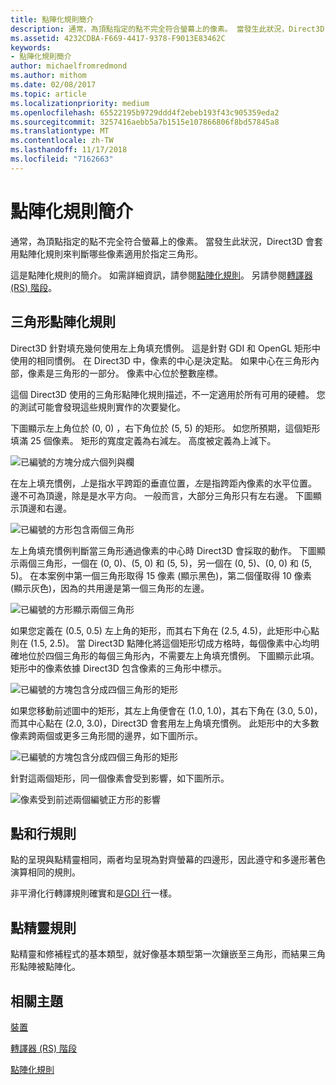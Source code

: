 ```yaml
---
title: 點陣化規則簡介
description: 通常，為頂點指定的點不完全符合螢幕上的像素。 當發生此狀況，Direct3D 會套用點陣化規則來判斷哪些像素適用於指定三角形。
ms.assetid: 4232CDBA-F669-4417-9378-F9013E83462C
keywords:
- 點陣化規則簡介
author: michaelfromredmond
ms.author: mithom
ms.date: 02/08/2017
ms.topic: article
ms.localizationpriority: medium
ms.openlocfilehash: 65522195b9729ddd4f2ebeb193f43c905359eda2
ms.sourcegitcommit: 3257416aebb5a7b1515e107866806f8bd57845a8
ms.translationtype: MT
ms.contentlocale: zh-TW
ms.lasthandoff: 11/17/2018
ms.locfileid: "7162663"
---
```

# <a name="introduction-to-rasterization-rules"></a>點陣化規則簡介


通常，為頂點指定的點不完全符合螢幕上的像素。 當發生此狀況，Direct3D 會套用點陣化規則來判斷哪些像素適用於指定三角形。

這是點陣化規則的簡介。 如需詳細資訊，請參閱[點陣化規則](rasterization-rules.md)。 另請參閱[轉譯器 (RS) 階段](rasterizer-stage--rs-.md)。

## <a name="span-idtrianglerasterizationrulesspanspan-idtrianglerasterizationrulesspanspan-idtrianglerasterizationrulesspantriangle-rasterization-rules"></a><span id="Triangle_Rasterization_Rules"></span><span id="triangle_rasterization_rules"></span><span id="TRIANGLE_RASTERIZATION_RULES"></span>三角形點陣化規則


Direct3D 針對填充幾何使用左上角填充慣例。 這是針對 GDI 和 OpenGL 矩形中使用的相同慣例。 在 Direct3D 中，像素的中心是決定點。 如果中心在三角形內部，像素是三角形的一部分。 像素中心位於整數座標。

這個 Direct3D 使用的三角形點陣化規則描述，不一定適用於所有可用的硬體。 您的測試可能會發現這些規則實作的次要變化。

下圖顯示左上角位於 (0, 0) ，右下角位於 (5, 5) 的矩形。 如您所預期，這個矩形填滿 25 個像素。 矩形的寬度定義為右減左。 高度被定義為上減下。

![已編號的方塊分成六個列與欄](images/pixmap.png)

在左上填充慣例，*上*是指水平跨距的垂直位置，*左*是指跨距內像素的水平位置。 邊不可為頂邊，除是是水平方向。 一般而言，大部分三角形只有左右邊。 下圖顯示頂邊和右邊。

![已編號的方形包含兩個三角形](images/triedge.png)

左上角填充慣例判斷當三角形通過像素的中心時 Direct3D 會採取的動作。 下圖顯示兩個三角形，一個在 (0, 0)、(5, 0) 和 (5, 5)，另一個在 (0, 5)、(0, 0) 和 (5, 5)。 在本案例中第一個三角形取得 15 像素 (顯示黑色)，第二個僅取得 10 像素 (顯示灰色)，因為的共用邊是第一個三角形的左邊。

![已編號的方形顯示兩個三角形](images/twotris.png)

如果您定義在 (0.5, 0.5) 左上角的矩形，而其右下角在 (2.5, 4.5)，此矩形中心點則在 (1.5, 2.5)。 當 Direct3D 點陣化將這個矩形切成方格時，每個像素中心均明確地位於四個三角形的每個三角形內，不需要左上角填充慣例。 下圖顯示此項。 矩形中的像素依據 Direct3D 包含像素的三角形中標示。

![已編號的方塊包含分成四個三角形的矩形](images/noambig.png)

如果您移動前述圖中的矩形，其左上角便會在 (1.0, 1.0)，其右下角在 (3.0, 5.0)，而其中心點在 (2.0, 3.0)，Direct3D 會套用左上角填充慣例。 此矩形中的大多數像素跨兩個或更多三角形間的邊界，如下圖所示。

![已編號的方塊包含分成四個三角形的矩形](images/fillrule.png)

針對這兩個矩形，同一個像素會受到影響，如下圖所示。

![像素受到前述兩個編號正方形的影響](images/samepix.png)

## <a name="span-idpointandlinerulesspanspan-idpointandlinerulesspanspan-idpointandlinerulesspanpoint-and-line-rules"></a><span id="Point_and_Line_Rules"></span><span id="point_and_line_rules"></span><span id="POINT_AND_LINE_RULES"></span>點和行規則


點的呈現與點精靈相同，兩者均呈現為對齊螢幕的四邊形，因此遵守和多邊形著色演算相同的規則。

非平滑化行轉譯規則確實和是[GDI 行](https://msdn.microsoft.com/library/windows/desktop/dd145027)一樣。

## <a name="span-idpointspriterulesspanspan-idpointspriterulesspanspan-idpointspriterulesspanpoint-sprite-rules"></a><span id="Point_Sprite_Rules"></span><span id="point_sprite_rules"></span><span id="POINT_SPRITE_RULES"></span>點精靈規則


點精靈和修補程式的基本類型，就好像基本類型第一次鑲嵌至三角形，而結果三角形點陣被點陣化。

## <a name="span-idrelated-topicsspanrelated-topics"></a><span id="related-topics"></span>相關主題


[裝置](devices.md)

[轉譯器 (RS) 階段](rasterizer-stage--rs-.md)

[點陣化規則](rasterization-rules.md)

 

 




